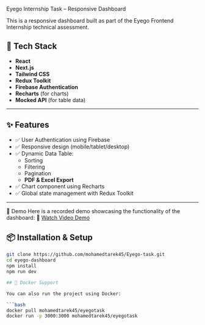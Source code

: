 Eyego Internship Task – Responsive Dashboard

This is a responsive dashboard built as part of the Eyego Frontend Internship technical assessment.

## 🚀 Tech Stack

- **React**
- **Next.js**
- **Tailwind CSS**
- **Redux Toolkit**
- **Firebase Authentication**
- **Recharts** (for charts)
- **Mocked API** (for table data)

---

## ✨ Features

- ✅ User Authentication using Firebase
- ✅ Responsive design (mobile/tablet/desktop)
- ✅ Dynamic Data Table:
  - Sorting
  - Filtering
  - Pagination
  - **PDF & Excel Export**  
- ✅ Chart component using Recharts
- ✅ Global state management with Redux Toolkit

---
🎥 Demo
Here is a recorded demo showcasing the functionality of the dashboard:
🔗 [Watch Video Demo](https://drive.google.com/file/d/1bBxdcbD8zuG07uL05g8kW3OGlo7GEP4l/view?usp=sharing)

## 📦 Installation & Setup

```bash
git clone https://github.com/mohamedtarek45/Eyego-task.git
cd eyego-dashboard
npm install
npm run dev

## 🐳 Docker Support

You can also run the project using Docker:

```bash
docker pull mohamedtarek45/eyegotask
docker run -p 3000:3000 mohamedtarek45/eyegotask
```
